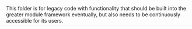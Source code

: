 This folder is for legacy code with functionality that should be
built into the greater module framework eventually, but also needs to be
continuously accessible for its users.